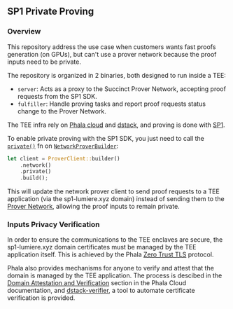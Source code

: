 ## SP1 Private Proving

### Overview

This repository address the use case when customers wants fast proofs generation (on GPUs), but can't use a prover network because the proof inputs need to be private.

The repository is organized in 2 binaries, both designed to run inside a TEE:

* `server`: Acts as a proxy to the Succinct Prover Network, accepting proof requests from the SP1 SDK.
* `fulfiller`: Handle proving tasks and report proof requests status change to the Prover Network.

The TEE infra rely on [Phala cloud] and [dstack], and proving is done with [SP1].

To enable private proving with the SP1 SDK, you just need to call the [`private()`] fn on [`NetworkProverBuilder`]:

```rust
let client = ProverClient::builder()
    .network()
    .private()
    .build();
```

This will update the network prover client to send proof requests to a TEE application (via the sp1-lumiere.xyz domain) instead of sending them to the [Prover Network], allowing the proof inputs to remain private.

### Inputs Privacy Verification

In order to ensure the communications to the TEE enclaves are secure, the sp1-lumiere.xyz domain certificates must be managed by the TEE application itself. This is achieved by the Phala [Zero Trust TLS] protocol.

Phala also provides mechanisms for anyone to verify and attest that the domain is managed by the TEE application. The process is descibed in the [Domain Attestation and Verification] section in the Phala Cloud documentation, and [dstack-verifier], a tool to automate certificate verification is provided.

[`private()`]: https://docs.rs/sp1-sdk/latest/sp1_sdk/network/builder/struct.NetworkProverBuilder.html#method.private
[`NetworkProverBuilder`]: https://docs.rs/sp1-sdk/latest/sp1_sdk/network/builder/struct.NetworkProverBuilder.html
[Prover Network]: https://docs.succinct.xyz/docs/sp1/prover-network/quickstart
[SP1]: https://docs.succinct.xyz/docs/sp1/introduction
[Phala cloud]: https://docs.phala.com/phala-cloud/what-is/what-is-phala-cloud
[dstack]: https://github.com/Dstack-TEE/dstack
[Zero Trust TLS]: https://docs.phala.com/dstack/design-documents/whitepaper#zero-trust-tls-protocol
[Domain Attestation and Verification]: https://docs.phala.com/phala-cloud/networking/setting-up-custom-domain#domain-attestation-and-verification
[dstack-verifier]: https://github.com/Phala-Network/dstack-verifier
